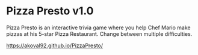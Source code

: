 # Pizza Presto v1.0
Pizza Presto is an interactive trivia game where you help Chef Mario make pizzas at his 5-star Pizza Restaurant.  Change between multiple difficulties. 

https://akoval92.github.io/PizzaPresto/
